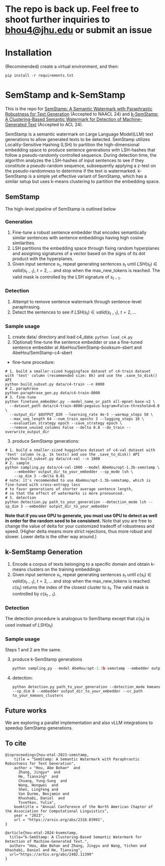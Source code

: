 # The repo is back up. Feel free to shoot further inquiries to bhou4@jhu.edu or submit an issue

# Installation
(Recommended) create a virtual environment, and then:
```
pip install -r requirements.txt
```


# SemStamp and k-SemStamp

This is the repo for [SemStamp: A Semantic Watermark with Paraphrastic Robustness for Text Generation](https://arxiv.org/abs/2310.03991) (Accepted to NAACL 24) and [k-SemStamp: A Clustering-Based Semantic Watermark for Detection of Machine-Generated Text](https://arxiv.org/abs/2402.11399) (Accepted to ACL 24).

SemStamp is a semantic watermark on Large Language Model(LLM) text generations to allow generated texts to be detected. SemStamp utilizes Locality-Sensitive Hashing (LSH) to partition the high-dimensional embedding space to produce sentence generations with LSH-hashes that follow a pseudo-randomly controlled sequence. During detection time, the algorithm analyzes the LSH-hashes of input sentences to see if they constitute a pseudo-random sequence, subsequently applying a z-test on the pseudo-randomness to determine if the text is watermarked. k-SemStamp is a simple yet effective variant of SemStamp, which has a similar setup but uses k-means clustering to partition the embedding space.

## SemStamp 
The high-level pipeline of SemStamp is outlined below
### Generation
1. Fine-tune a robust sentence embedder that encodes semantically similar sentences with sentence embeddings having high cosine similarities.
2. LSH partitions the embedding space through fixing random hyperplanes and assigning signatures of a vector based on the signs of its dot product with the hyperplanes.
3. Given input sentence $s_1$, repeat generating sentences $s_t$ until $LSH(s_t) \in valid(s_{t-1})$, $t=2,...$ and stop when the max_new_tokens is reached. The valid mask is controlled by the LSH signature of $s_{t-1}$.
### Detection
1. Attempt to remove sentence watermark through sentence-level paraphrasing.
2. Detect the sentences to see if $LSH(s_t) \in valid(s_{t-1})$, $t=2,...$
### Sample usage
1. create data/ directory and load c4_data: 
`python load_c4.py`
2. (Optional) fine-tune the sentence embedder or use a fine-tuned sentence embedder at AbeHou/SemStamp-booksum-sbert and AbeHou/SemStamp-c4-sbert
- fine-tune procedure: 
```
# 1. build a smaller-sized huggingface dataset of c4-train dataset with 'text' column (recommended size: 8k) and use the .save_to_disk() API
python build_subset.py data/c4-train --n 8000
# 2. paraphrase
python paraphrase_gen.py data/c4-train-8000
# 3. fine-tune
python finetune_embedder.py --model_name_or_path all-mpnet-base-v2 \
  --dataset_path data/c4-train-8000-pegasus-bigram=False-threshold=0.0 \
  --output_dir $OUTPUT_DIR --learning_rate 4e-5 --warmup_steps 50 \
  --max_seq_length 64 --num_train_epochs 3 --logging_steps 10 \
  --evaluation_strategy epoch --save_strategy epoch \
  --remove_unused_columns False --delta 0.8 --do_train --overwrite_output_dir
```

3. produce SemStamp generations:
```
# 1. build a smaller-sized hugginface dataset of c4-val dataset with 'text' column (e.g. 1k texts) and use the .save_to_disk() API
python build_subset.py data/c4-val --n 1000
# 2. sample
python sampling.py data/c4-val-1000 --model AbeHou/opt-1.3b-semstamp \
    --embedder output_dir_to_your_embedder --sp_mode lsh \ 
    --sp_dim 3 --delta 0.01
# note: it's recommended to use AbeHou/opt-1.3b-semstamp, which is fine-tuned with cross-entropy loss 
# to favor generations of shorter average sentence length, 
# so that the effect of watermarks is more pronounced.
# 3. detection
python detection.py path_to_your_generation --detection_mode lsh --sp_dim 3 --embedder output_dir_to_your_embedder 
```
**Note that if you use GPU to generate, you must use GPU to detect as well in order for the random seed to be consistent.**
Note that you are free to change the value of delta for your customized tradeoff of robustness and speed. (Higher delta means more strict rejections, thus more robust and slower. Lower delta is the other way around.)

## k-SemStamp Generation
1. Encode a corpus of texts belonging to a specific domain and obtain k-means clusters on the training embeddings
2. Given input sentence $s_1$, repeat generating sentences $s_t$ until $c(s_t) \in valid(s_{t-1})$, $t=2,...$ and stop when the max_new_tokens is reached. $c(s_t)$ returns the index of the closest cluster to $s_{t}$. The valid mask is controlled by $c(s_{t-1})$.
### Detection
The detection procedure is analogous to SemStamp except that $c(s_t)$ is used instead of $LSH(s_t)$
### Sample usage
Steps 1 and 2 are the same.

3. produce k-SemStamp generations

    ```python build_subset.py data/c4-val --n 1000 
    python sampling.py --model AbeHou/opt-1.3b-semstamp --embedder output_dir_to_your_embedder --sp_mode kmeans --sp_dim 8 --delta 0.02
    ```

4. detection:
    ```
    python detection.py path_to_your_generation --detection_mode kmeans --sp_dim 8 --embedder output_dir_to_your_embedder --cc_path to_your_kmeans_clusters
    ```
    

## Future works
We are exploring a parallel implementation and also vLLM integrations to speedup SemStamp generations.

## To cite
```
@inproceedings{hou-etal-2023-semstamp,
    title = "SemStamp: A Semantic Watermark with Paraphrastic Robustness for Text Generation",
    author = "Hou, Abe Bohan*  and
      Zhang, Jingyu*  and
      He, Tianxing*  and
      Chuang, Yung-Sung  and
      Wang, Hongwei  and
      Shen, Lingfeng and
      Van Durme, Benjamin and
      Khashabi, Daniel  and
      Tsvetkov, Yulia",
    booktitle = "Annual Conference of the North American Chapter of the Association for Computational Linguistics",
    year = "2023",
    url = "https://arxiv.org/abs/2310.03991",
}

@article{hou-etal-2024-ksemstamp,
  title="k-SemStamp: A Clustering-Based Semantic Watermark for Detection of Machine-Generated Text.",
  author= "Hou, Abe Bohan and Zhang, Jingyu and Wang, Yichen and Khashabi, Daniel and He, Tianxing",
  url="https://arXiv.org/abs/2402.11399"
}
```

